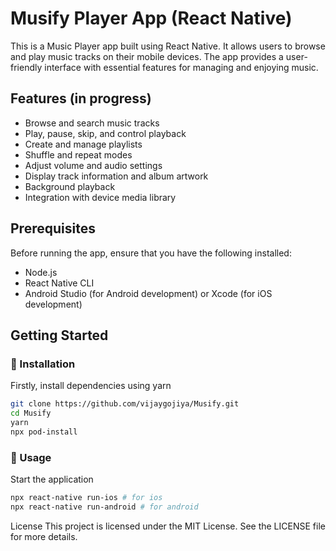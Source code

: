 # Musify Player App (React Native)

This is a Music Player app built using React Native. It allows users to browse and play music tracks on their mobile devices. The app provides a user-friendly interface with essential features for managing and enjoying music.

## Features (in progress)

- Browse and search music tracks
- Play, pause, skip, and control playback
- Create and manage playlists
- Shuffle and repeat modes
- Adjust volume and audio settings
- Display track information and album artwork
- Background playback
- Integration with device media library

## Prerequisites

Before running the app, ensure that you have the following installed:

- Node.js
- React Native CLI
- Android Studio (for Android development) or Xcode (for iOS development)

## Getting Started

### :hammer: Installation

Firstly, install dependencies using yarn

```bash
git clone https://github.com/vijaygojiya/Musify.git
cd Musify
yarn
npx pod-install
```

### :car: Usage

Start the application

```bash
npx react-native run-ios # for ios
npx react-native run-android # for android

```


License
This project is licensed under the MIT License. See the LICENSE file for more details.
